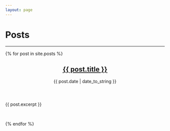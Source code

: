 ```yaml
---
layout: page
---
```



# Posts
-----

<div>
  {% for post in site.posts %}
    <section class="post">
	<header class="post-header">
	<h2 class="post-title">
	 <a href="{{ BASE_PATH }}{{ post.url }}">{{ post.title }}</a>
	</h2>
	<p class="post-date">
		{{ post.date | date_to_string }}
	</p>
	</header>
	<div class="post-description">
		{{ post.excerpt }}
	<p>
	</p>
	</div>
     </section>


<br/>

  {% endfor %}
</div>
